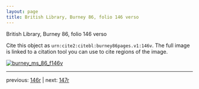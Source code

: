 ```yaml
---
layout: page
title: British Library, Burney 86, folio 146 verso
---
```


British Library, Burney 86, folio 146 verso

Cite this object as `urn:cite2:citebl:burney86pages.v1:146v`.  The full image is linked to a citation tool you can use to cite regions of the image.

[![burney_ms_86_f146v](http://www.homermultitext.org/iipsrv?IIIF=/project/homer/pyramidal/deepzoom/citebl/burney86imgs/v1/burney_ms_86_f146v.tif/full/800,/0/default.jpg)](http://www.homermultitext.org/ict2/?urn=urn:cite2:citebl:burney86imgs.v1:burney_ms_86_f146v) 

---

previous:  [146r](../146r/) | next: [147r](../147r/)